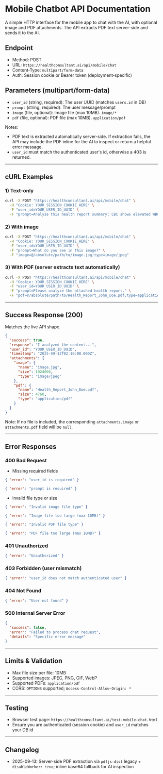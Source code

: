 # Mobile Chatbot API Documentation

A simple HTTP interface for the mobile app to chat with the AI, with optional image and PDF attachments. The API extracts PDF text server-side and sends it to the AI.

## Endpoint
- Method: POST
- URL: `https://healthconsultant.ai/api/mobile/chat`
- Content-Type: `multipart/form-data`
- Auth: Session cookie or Bearer token (deployment-specific)

## Parameters (multipart/form-data)
- `user_id` (string, required): The user UUID (matches `users.id` in DB)
- `prompt` (string, required): The user message/prompt
- `image` (file, optional): Image file (max 10MB). `image/*`
- `pdf` (file, optional): PDF file (max 10MB). `application/pdf`

Notes:
- PDF text is extracted automatically server-side. If extraction fails, the API may include the PDF inline for the AI to inspect or return a helpful error message.
- `user_id` must match the authenticated user's id, otherwise a 403 is returned.

---

## cURL Examples

### 1) Text-only
```bash
curl -X POST "https://healthconsultant.ai/api/mobile/chat" \
  -H "Cookie: YOUR_SESSION_COOKIE_HERE" \
  -F "user_id=YOUR_USER_ID_UUID" \
  -F "prompt=Analyze this health report summary: CBC shows elevated WBC and mild anemia."
```

### 2) With image
```bash
curl -X POST "https://healthconsultant.ai/api/mobile/chat" \
  -H "Cookie: YOUR_SESSION_COOKIE_HERE" \
  -F "user_id=YOUR_USER_ID_UUID" \
  -F "prompt=What do you see in this image?" \
  -F "image=@/absolute/path/to/image.jpg;type=image/jpeg"
```

### 3) With PDF (server extracts text automatically)
```bash
curl -X POST "https://healthconsultant.ai/api/mobile/chat" \
  -H "Cookie: YOUR_SESSION_COOKIE_HERE" \
  -F "user_id=YOUR_USER_ID_UUID" \
  -F "prompt=Please analyze the attached health report." \
  -F "pdf=@/absolute/path/to/Health_Report_John_Doe.pdf;type=application/pdf"
```

---

## Success Response (200)
Matches the live API shape.
```json
{
  "success": true,
  "response": "I analyzed the content...",
  "user_id": "YOUR_USER_ID_UUID",
  "timestamp": "2025-09-13T02:16:00.000Z",
  "attachments": {
    "image": {
      "name": "image.jpg",
      "size": 1024000,
      "type": "image/jpeg"
    },
    "pdf": {
      "name": "Health_Report_John_Doe.pdf",
      "size": 4760,
      "type": "application/pdf"
    }
  }
}
```

Note: If no file is included, the corresponding `attachments.image` or `attachments.pdf` field will be `null`.

---

## Error Responses

### 400 Bad Request
- Missing required fields
```json
{ "error": "user_id is required" }
```
```json
{ "error": "prompt is required" }
```
- Invalid file type or size
```json
{ "error": "Invalid image file type" }
```
```json
{ "error": "Image file too large (max 10MB)" }
```
```json
{ "error": "Invalid PDF file type" }
```
```json
{ "error": "PDF file too large (max 10MB)" }
```

### 401 Unauthorized
```json
{ "error": "Unauthorized" }
```

### 403 Forbidden (user mismatch)
```json
{ "error": "user_id does not match authenticated user" }
```

### 404 Not Found
```json
{ "error": "User not found" }
```

### 500 Internal Server Error
```json
{
  "success": false,
  "error": "Failed to process chat request",
  "details": "Specific error message"
}
```

---

## Limits & Validation
- Max file size per file: 10MB
- Supported images: JPEG, PNG, GIF, WebP
- Supported PDFs: `application/pdf`
- CORS: `OPTIONS` supported; `Access-Control-Allow-Origin: *`

---

## Testing
- Browser test page: `https://healthconsultant.ai/test-mobile-chat.html`
- Ensure you are authenticated (session cookie) and `user_id` matches your DB id

---

## Changelog
- 2025-09-13: Server-side PDF extraction via `pdfjs-dist` legacy + `disableWorker: true`; inline base64 fallback for AI inspection
